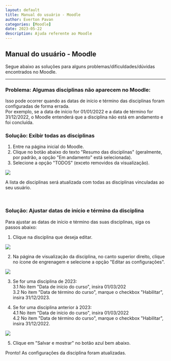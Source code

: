 ```yaml
---
layout: default
title: Manual do usuário - Moodle
author: Everton Pavan
categories: [Moodle]
date: 2023-05-22
description: Ajuda referente ao Moodle
---
```


## Manual do usuário - Moodle

Segue abaixo as soluções para alguns problemas/dificuldades/dúvidas encontrados no Moodle.
<hr />

### **Problema: Algumas disciplinas não aparecem no Moodle:**

Isso pode ocorrer quando as datas de início e término das disciplinas foram configuradas de forma errada.   
Por exemplo, se a data de início for 01/01/2022 e a data de término for 31/12/2022, o Moodle entenderá que a disciplina não está em andamento e foi concluída.

### **Solução: Exibir todas as disciplinas**

1. Entre na página inicial do Moodle.
2. Clique no botão abaixo do texto "Resumo das disciplinas" (geralmente, por padrão, a opção "Em andamento" está selecionada).
3. Selecione a opção "TODOS" (exceto removidos da visualização).

![](images/pagina-inicial-visualizar-todas-as-disciplinas.png)

A lista de disciplinas será atualizada com todas as disciplinas vinculadas ao seu usuário.

<br />

### **Solução: Ajustar datas de início e término da disciplina**

Para ajustar as datas de início e término das suas disciplinas, siga os passos abaixo:

1. Clique na disciplina que deseja editar.

![](images/lista-disciplinas-pagina-incial-editada.png)

2. Na página de visualização da disciplina, no canto superior direito, clique no ícone de engrenagem e selecione a opção "Editar as configurações".

![](images/visualizacao-da-disciplina.png)

3. Se for uma disciplina de 2023:  
3.1 No item "Data de início do curso", insira 01/03/202  
3.2 No item "Data de término do curso", marque o checkbox "Habilitar", insira 31/12/2023.

4. Se for uma disciplina anterior à 2023:  
4.1 No item "Data de início do curso", insira 01/03/2022  
4.2 No item "Data de término do curso", marque o checkbox "Habilitar", insira 31/12/2022.

![](images/edicao-configuracao-disciplina.png)

5. Clique em "Salvar e mostrar" no botão azul bem abaixo.

Pronto! As configurações da disciplina foram atualizadas.
